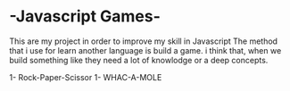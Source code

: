 # -Javascript Games-
This are my project in order to improve my skill in Javascript
The method that i use for learn another language is build a game.
i think that, when we build something like they need a lot of knowlodge or a deep concepts.

1- Rock-Paper-Scissor
1- WHAC-A-MOLE
